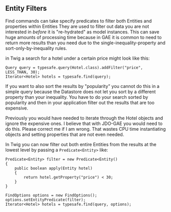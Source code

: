 ## Entity Filters ##

Find commands can take specify predicates to filter both Entities and properties within Entities  They are used to filter out data you are not interested in _before_ it is "re-hydrated" as model instances.  This can save huge amounts of processing time because in GAE it is common to need to return more results than you need due to the single-inequality-property and sort-only-by-inequality rules.

in Twig a search for a hotel under a certain price might look like this:

```
Query query = typesafe.query(Hotel.class).addFilter("price", LESS_THAN, 30);
Iterator<Hotel> hotels = typesafe.find(query);
```

If you want to also sort the results by "popularity" you cannot do this in a simple query because the Datastore does not let you sort by a different property than your inequality.  You have to do your search sorted by popularity and then in your application filter out the results that are too expensive.

Previously you would have needed to iterate through the Hotel objects and ignore the expensive ones.  I believe that with JDO-GAE you would need to do this.  Please correct me if I am wrong.  That wastes CPU time instantiating objects and setting properties that are not even needed.

In Twig you can now filter out both entire Entities from the results at the lowest level by passing a `Predicate<Entity>` like:

```
Predicate<Entity> filter = new Predicate<Entity()
{
    public boolean apply(Entity hotel)
    {
        return hotel.getProperty("price") < 30;        
    }
}

FindOptions options = new FindOptions();
options.setEntityPredicate(filter);
Iterator<Hotel> hotels = typesafe.find(query, options);
```